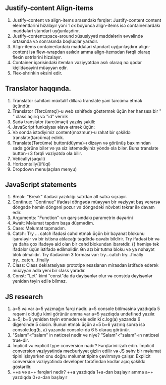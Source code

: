 ## Justify-content Align-items
1. Justify-content və align-items arasındakı fərqlər:
Justify-content content elementlərini hizalayır yəni 1 ox boyunca align-items isə containerlardakı maddələri standart uyğunlaşdırır.
2. Justify-content:space-around xüsusiyyəti maddələrin əvvəlində ortasında və sonrasında boşluqlar yaradır.
3. Align-items containerlardakı maddələri standart uyğunlaşdırır align-content isə flew-wrapdan asılıdır amma align-itemsdan fərqli olaraq flexin sətrlərini hizalayır.
4. Container içərisindəki itemları vəziyyətdən asılı olaraq nə qədər kiçildəcəyini müəyyən edir.
5. Flex-shrinkin əksini edir.
## Translator haqqında.
1. Translator səhifəni müxtəlif dillərə translate yəni tərcümə etmək üçündür.
2. Translator (Tərcüməçi)-u web səhifədə göstərmək üçün hər hansısa bir "<div>" class açırıq və "id" veririk
3. Sadə translator (tərcüməçi) yazılış şəkili: <div id="google_translate_element"></div>
4. JavaScript funksiyası əlavə etmək üçün: <script type="text/javascript">
function googleTranslateElementInit() {
  new google.translate.TranslateElement({pageLanguage: 'en'}, 'google_translate_element');
}</script>
5. Və sonda istədiyimiz content(məzmun)-u rahat bir şəkildə translate(tərcümə) edirik.
6. Translate(Tərcümə) button(düymə)-ı dizayn və görünüş baxımından sadə görünə bilər və ya siz istəmədiyiniz yöndə ola bilər. Buna translate button-ı 3 fərqli vəziyətdə ola bilir.
 1. Vetically(şaquli)
 2. Horizontally(üfüqi)
 3. Dropdown menu(açılan menyu)


## JavaScript statements
1. Break: "Break" ifadəsi yazıldığı sətrdən alt sətrə sıçrayır.
2. Continue: "Continue" ifadəsi döngədə müəyyən bir vəziyyət baş verərsə döngədə həmin döngəni pozur və döngədəki növbəti təkrar ilə davam edir.
3. Arguments: "Function"-un qarşısındakı parametrin dəyərini 
4. Await: Məlumat tapdım başa düşmədim.
5. Case: Məlumat tapmadım.
6. Catch: Try ... catch ifadəsi cəhd etmək üçün bir bəyanat blokunu işarələyir və bir istisna atılacağı təqdirdə cavabı bildirir. Try ifadəsi bir və ya daha çox ifadəyə aid olan bir cəhd blokundan ibarətdir. {} həmişə tək ifadələr üçün istifadə edilməlidir. Ən azı bir tutma bloku və ya nəhayət blok olmalıdır. Try ifadəsinin 3 forması var:
try...catch
try...finally
try...catch...finally
7. Class: Class deklarasiyası prototipə əsaslanan mirasdan istifadə edərək müəyyən adla yeni bir class yaradır.
8. Const: "Let" kimi "const"da da dəyişənlər olur və constda dəyişənlər yenidən təyin edilə bilməz.

## JS research
1.  a=5 və var a=5 yazmağın fərqi nədir.
a=5 console bölməsinə yazdıqda 5 rəqəmi olduğu kimi görünür amma var a=5 yazdıqda undefined yazılır.
2.  a=5; b=6 yenidən təyin etmeden ele edin ki c.log(a) yazanda 6 digersinde 5 cixsin.
Bunun etmək üçün a=5 b=6 yazırıq sonra isə console.log(b, a) yazanda console-da 6 5 olaraq görünür.
3. "Salam"<"salam" in nəticəsi nedir ve niye?
"Salam"<"salam"-ın nəticəsi true-dir.
4. İmplicit və explicit type conversion nədir? Fərqlərini izah edin.
İmplicit conversion vəziyyətində məcburiyyət gizlin edilir və JS səhv bir məlumat tipini işləyərkən onu doğru məlumat tipinə çevirməyə çalışır.
Explicit conversion vəziyyətində developer tərəfindən kodlar açıq şəkildə göstərilir.
5. ++a və a++ fərqləri nedir?
++a yazdıqda 1+a-dan başlayır amma a++ yazdıqda 0+a-dan başlayır
